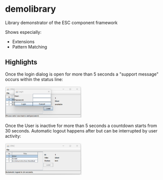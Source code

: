 # demolibrary

Library demonstrator of the ESC component framework

Shows especially:
* Extensions
* Pattern Matching

## Highlights
Once the login dialog is open for more than 5 seconds a "support message" occurs within the status line:

<img src="pics/loginsupport.png" width="250" />

Once the User is inactive for more than 5 seconds a countdown starts from 30 seconds. Automatic logout happens after but can be interrupted by user activity:

<img src="pics/autologout.png" width="250" />
